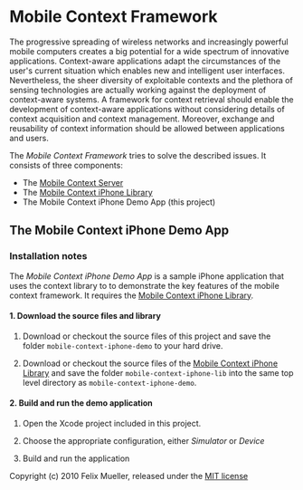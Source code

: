 Mobile Context Framework
========================

The progressive spreading of wireless networks and increasingly powerful mobile computers creates a big potential for a wide spectrum of innovative applications. Context-aware applications adapt the circumstances of the user's current situation which enables new and intelligent user interfaces. Nevertheless, the sheer diversity of exploitable contexts and the plethora of sensing technologies are actually working against the deployment of context-aware systems. A framework for context retrieval should enable the development of context-aware applications without considering details of context acquisition and context management. Moreover, exchange and reusability of context information should be allowed between applications and users.

The *Mobile Context Framework* tries to solve the described issues. It consists of three components:

* The [Mobile Context Server](http://github.com/flxmllr/mobile-context-server/)
* The [Mobile Context iPhone Library](http://github.com/flxmllr/mobile-context-iphone-lib/)
* The Mobile Context iPhone Demo App (this project)

The Mobile Context iPhone Demo App
----------------------------------

### Installation notes ###

The *Mobile Context iPhone Demo App* is a sample iPhone application that uses the context library to to demonstrate the key features of the mobile context framework. It requires the [Mobile Context iPhone Library](http://github.com/flxmllr/mobile-context-iphone-lib/).

#### 1. Download the source files and library ####

1. Download or checkout the source files of this project and save the folder `mobile-context-iphone-demo` to your hard drive.

2. Download or checkout the source files of the [Mobile Context iPhone Library](http://github.com/flxmllr/mobile-context-iphone-lib/) and save the folder `mobile-context-iphone-lib` into the same top level directory as `mobile-context-iphone-demo`.

#### 2. Build and run the demo application ####

1. Open the Xcode project included in this project.

2. Choose the appropriate configuration, either *Simulator* or *Device*

3. Build and run the application



Copyright (c) 2010 Felix Mueller, released under the [MIT license](http://github.com/flxmllr/mobile-context-iphone-demo/blob/master/MIT-LICENSE)
